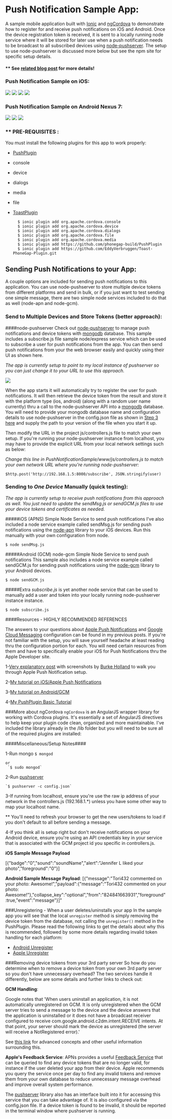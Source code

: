 Push Notification Sample App:
============================
A sample mobile application built with [Ionic](http://ionicframework.com) and [ngCordova](http://ngcordova.com/) to demonstrate how to register for and receive push notifications on iOS
and Android. Once the device registration token is received, it is sent to a locally running node service where it will be stored for 
later use when a push notification needs to be broadcast to all subscribed devices using [node-pushserver](https://www.npmjs.org/package/node-pushserver). 
The setup to use node-pushserver is discussed more below but see the npm site for specific setup details. 

#### ** See [related blog post](http://devgirl.org/2014/12/16/push-notifications-sample-app-with-ionic-and-ngcordova/) for more details!


### Push Notification Sample on iOS:
![](screenshots-blog/IMG_0009.jpg) ![](screenshots-blog/IMG_0012.jpg) ![](screenshots-blog/ios-swipe.png)
![](screenshots-blog/ios-app.png) 


### Push Notification Sample on Android Nexus 7:
![](screenshots-blog/android-statusbar-pull.png) ![](android-foreground.png) ![](screenshots-blog/android-app.png) 


### ** PRE-REQUISITES :

You must install the following plugins for this app to work properly:

- [PushPlugin](https://github.com/phonegap-build/PushPlugin)
- console
- device
- dialogs
- media
- file
- [ToastPlugin](https://github.com/EddyVerbruggen/Toast-PhoneGap-Plugin) 


        $ ionic plugin add org.apache.cordova.console
        $ ionic plugin add org.apache.cordova.device
        $ ionic plugin add org.apache.cordova.dialogs    
        $ ionic plugin add org.apache.cordova.file
        $ ionic plugin add org.apache.cordova.media
        $ ionic plugin add https://github.com/phonegap-build/PushPlugin
        $ ionic plugin add https://github.com/EddyVerbruggen/Toast-PhoneGap-Plugin.git



## Sending Push Notifications to your App:

A couple options are included for sending push notifications to this application. You can use node-pushserver to store multiple device tokens
from different platforms and send in bulk, or if you just want to test sending one simple message, there are two simple node services included
to do that as well (node-apn and node-gcm). 

### Send to Multiple Devices and Store Tokens (better approach):
####node-pushserver 
Check out [node-pushserver](https://www.npmjs.org/package/node-pushserver) to manage push notifications and device tokens with [mongodb](www.mongodb.org) database. This sample includes a subscribe.js file
sample node/express service which can be used to subscribe a user for push notifications from the app. You can then send push notifications
from your the web browser easily and quickly using their UI as shown here. 

*The app is currently setup to point to my local instance of pushserver so you can just change it to your URL to use this approach.*

![](screenshots-blog/push-server.png) 

When the app starts it will automatically try to register the user for push notifications. It will then retrieve the device token from the result
and store it with the platform type (ios, android) (along with a random user name currently) thru a call to the node-pushserver API 
into a [mongodb](www.mongodb.org) database. You
will need to provide your mongodb database name and configuration details to use node-pushserver in the config.json file as shown in 
[Step 3 here](https://www.npmjs.org/package/node-pushserver) and supply the path to your version of the file when you start it up. 

Then modify the URL in the project js/controllers.js file to match your own 
setup. If you're running your node-pushserver instance from localhost, you may have to provide the explicit URL from your local network settings such as below:  


*Change this line in PushNotificationSample/www/js/controllers.js to match your own network URL where you're running node-pushserver:*
    
    $http.post('http://192.168.1.5:8000/subscribe', JSON.stringify(user)

### Sending to *One Device* Manually (quick testing):

*The app is currently setup to receive push notifications from this approach as well. You just need to update the sendMsg.js or sendGCM.js files
 to use your device tokens and certificates as needed.*

#####iOS (APNS) Simple Node Service to send push notifications
I've also included a node service example called sendMsg.js for sending push notifications using the [node-apn](https://github.com/argon/node-apn)
library to your iOS devices. Run this manually with your own configuration from node.

  `$ node sendMsg.js`
 
#####Android (GCM) node-gcm Simple Node Service to send push notifications
This sample also includes a node service example called sendGCM.js for sending push notifications using the [node-gcm](https://github.com/ToothlessGear/node-gcm)
library to your Android devices. 
  
  `$ node sendGCM.js`

#####Extra
*subscribe.js* is yet another node service that can be used to manually add a user and token into your locally running node-pushserver instance
instance.
  
  `$ node subscribe.js`


####Resources - HIGHLY RECOMMENDED REFERENCES

The answers to your questions about [Apple Push Notifications](https://developer.apple.com/library/ios/documentation/NetworkingInternet/Conceptual/RemoteNotificationsPG/Chapters/ApplePushService.html#//apple_ref/doc/uid/TP40008194-CH100-SW9) and [Google Cloud Messaging](http://developer.android.com/google/gcm/gs.html) configuration can be found in my previous 
posts. If you're not familiar with the setup, you will save yourself headache at least reading thru the configuration portion
for each. You will need certain resources from them and have to specifically enable your iOS for Push Notifications thru the Apple
Developer site. 

1-[Very explanatory post](http://blogs.telerik.com/appbuilder/posts/14-01-14/let's-get-push-notifications-working-in-phonegap-and-ios?utm_content=buffer751c3&utm_medium=social&utm_source=app.net&utm_campaign=buffer) with screenshots 
by [Burke Holland](https://twitter.com/burkeholland) to walk you through Apple Push Notification setup. 

2-[My tutorial on iOS/Apple Push Notifications](http://devgirl.org/2012/10/19/tutorial-apple-push-notifications-with-phonegap-part-1/)  

3-[My tutorial on Android/GCM](http://devgirl.org/2012/10/25/tutorial-android-push-notifications-with-phonegap/)

4-[My PushPlugin Basic Tutorial](http://devgirl.org/2013/07/17/tutorial-implement-push-notifications-in-your-phonegap-application/)

###More about ngCordova
`ngCordova` is an AngularJS wrapper library for working with Cordova plugins. It's essentially a set of AngularJS directives
to help keep your plugin code clean, organized and more maintainable. I've included the library already in the /lib folder
but you will need to be sure all of the required plugins are installed:

####Miscellaneous/Setup Notes####

1-Run mongo
    `$ mongod`
    
    or 
     `$ sudo mongod`

2-Run [pushserver](https://www.npmjs.org/package/node-pushserver)

    `$ pushserver -c config.json`
    
3-If running from localhost, ensure you're use the raw ip address of your network in the controllers.js (192.168.1.*) unless you 
have some other way to map your localhost name.

** You'll need to refresh your browser to get the new users/tokens to load if you don't default to all before sending a message.

4-If you think all is setup right but don't receive notifications on your Android device, ensure you're using an API credentials key in your service that is associated with the GCM project id
you specific in controllers.js. 

**iOS Sample Message Payload** 

[{"badge":"0","sound":"soundName","alert":"Jennifer L liked your photo","foreground":"0"}]

**Android Sample Message Payload**:
[{"message":"Tori432 commented on your photo: Awesome!","payload":{"message":"Tori432 commented on your photo: Awesome!"},"collapse_key":"optional","from":"824841663931","foreground":true,"event":"message"}]"

###Unregistering - When a user deletes/uninstalls your app
In the sample app you will see that the local `unregister` method is simply removing the device token from the database, not calling the `unregister()`
 method in the PushPlugin. Please read the following links to get the details about why this is recommended, followed by some more details regarding
 invalid token handling for each platform:

- [Android Unregister](http://developer.android.com/google/gcm/adv.html#unreg-why)
- [Apple Unregister](https://developer.apple.com/library/ios/documentation/UIKit/Reference/UIApplication_Class/index.html#//apple_ref/occ/instm/UIApplication/unregisterForRemoteNotifications) 
 
###Removing device tokens from your 3rd party server
So how do you determine when to remove a device token from your own 3rd party server so you don't have unnecessary overhead? The two services
handle it differently, below are some details and further links to check out:

**GCM Handling**:

Google notes that 'When users uninstall an application, it is not automatically unregistered on GCM. It is only unregistered when the GCM server tries to send a message to the device and the device answers that the application is uninstalled or it does not have a broadcast receiver configured to receive com.google.android.c2dm.intent.RECEIVE intents. 
At that point, your server should mark the device as unregistered (the server will receive a NotRegistered error).'

See [this link](http://developer.android.com/google/gcm/adv.html) for advanced concepts and other useful information surrounding this. 

**Apple's Feedback Service**:
APNs provides a useful [Feedback Service](https://developer.apple.com/library/ios/documentation/NetworkingInternet/Conceptual/RemoteNotificationsPG/Chapters/CommunicatingWIthAPS.html#//apple_ref/doc/uid/TP40008194-CH101-SW3) 
that can be queried to find any device tokens that are no longer valid, for instance if the user deleted your app from their device. Apple recommends
you query the service once per day to find any invalid tokens and remove them from your own database to reduce unnecessary message overhead and improve overall system performance. 

The [pushserver](https://www.npmjs.org/package/node-pushserver) library also has an interface built into it for accessing this service 
that you can take advantage of. It is also configured via the config.json file. If a device token is found to be invalid, it should be
reported in the terminal window where pushserver is running. 

